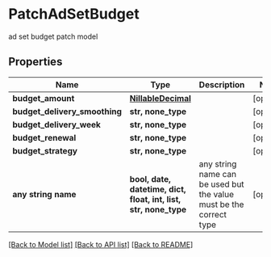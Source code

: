 # PatchAdSetBudget

ad set budget patch model

## Properties
Name | Type | Description | Notes
------------ | ------------- | ------------- | -------------
**budget_amount** | [**NillableDecimal**](NillableDecimal.md) |  | [optional] 
**budget_delivery_smoothing** | **str, none_type** |  | [optional] 
**budget_delivery_week** | **str, none_type** |  | [optional] 
**budget_renewal** | **str, none_type** |  | [optional] 
**budget_strategy** | **str, none_type** |  | [optional] 
**any string name** | **bool, date, datetime, dict, float, int, list, str, none_type** | any string name can be used but the value must be the correct type | [optional]

[[Back to Model list]](../README.md#documentation-for-models) [[Back to API list]](../README.md#documentation-for-api-endpoints) [[Back to README]](../README.md)


